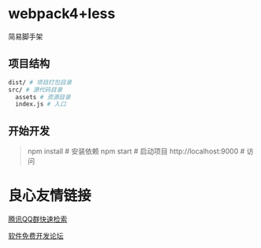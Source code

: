 # webpack4+less

简易脚手架

## 项目结构

```bash
dist/ # 项目打包目录
src/ # 源代码目录
  assets # 资源目录
  index.js # 入口
```

## 开始开发

> npm install # 安装依赖
> npm start # 启动项目
> http://localhost:9000 # 访问


 # 良心友情链接

[腾讯QQ群快速检索](http://u.720life.cn/s/8cf73f7c)

[软件免费开发论坛](http://u.720life.cn/s/bbb01dc0)